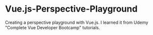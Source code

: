 # Vue.js-Perspective-Playground
Creating a perspective playground with Vue.js.
I learned it from Udemy "Complete Vue Developer Bootcamp" tutorials.
